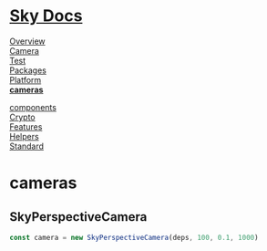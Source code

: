 <!--- This cameras was auto-generated using "npx sky readme" --> 

# [Sky Docs](../README.md)

[Overview](..%2Fdocs%2FOverview.md)   
[Camera](..%2F-examples%2Fcameras%2FSkyPerspectiveCamera%2Fdocs%2FCamera.md)   
[Test](..%2F-examples%2Fcameras%2FSkyPerspectiveCamera%2Ftest%2FTest.md)   
[Packages](..%2F%40pkgs%2FPackages.md)   
[Platform](..%2F%40platform%2FPlatform.md)   
**[cameras](..%2Fcameras%2Fcameras.md)**   
  
[components](..%2Fcomponents%2Fcomponents.md)   
[Crypto](..%2Fcrypto%2FCrypto.md)   
[Features](..%2Ffeatures%2FFeatures.md)   
[Helpers](..%2Fhelpers%2FHelpers.md)   
[Standard](..%2Fstandard%2FStandard.md)   

# cameras

## SkyPerspectiveCamera

```typescript
const camera = new SkyPerspectiveCamera(deps, 100, 0.1, 1000)

```